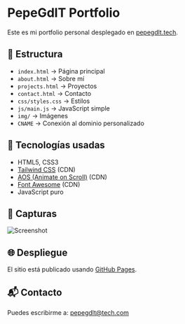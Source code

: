 # PepeGdlT Portfolio

Este es mi portfolio personal desplegado en [pepegdlt.tech](https://pepegdlt.tech).

## 📂 Estructura

- `index.html` → Página principal  
- `about.html` → Sobre mí  
- `projects.html` → Proyectos  
- `contact.html` → Contacto  
- `css/styles.css` → Estilos  
- `js/main.js` → JavaScript simple  
- `img/` → Imágenes  
- `CNAME` → Conexión al dominio personalizado

## 🚀 Tecnologías usadas

- HTML5, CSS3
- [Tailwind CSS](https://tailwindcss.com/) (CDN)
- [AOS (Animate on Scroll)](https://michalsnik.github.io/aos/) (CDN)
- [Font Awesome](https://fontawesome.com/) (CDN)
- JavaScript puro

## 📸 Capturas

![Screenshot](img/project1.png)

## 🌐 Despliegue

El sitio está publicado usando [GitHub Pages](https://pages.github.com/).

## 📬 Contacto

Puedes escribirme a: pepegdlt@tech.com
